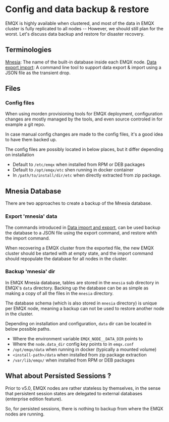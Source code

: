 # Config and data backup & restore

EMQX is highly available when clustered, and most of the data in EMQX cluster is
fully replicated to all nodes -- However, we should still plan for the worst.
Let's discuss data backup and restore for disaster recovery.

## Terminologies

[Mnesia](https://en.wikipedia.org/wiki/Mnesia): The name of the built-in database inside each EMQX node.
[Data export import](./data-import-and-export.md): A command line tool to support data export & import using a JSON file as the transient drop.

## Files

### Config files

When using morden provisioning tools for EMQX deployment, configuration changes
are mostly managed by the tools, and even source controled in for example a git repo.

In case manual config changes are made to the config files, it's a good idea to have them backed up.

The config files are possibly located in below places, but it differ depending on installation

* Default to `/etc/emqx` when installed from RPM or DEB packages
* Default to `/opt/emqx/etc` shen running in docker container
* In `/path/to/install/dir/etc` when directly extracted from zip package.

## Mnesia Database

There are two approaches to create a backup of the Mnesia database.

### Export 'mnesia' data

The commands introduced in [Data import and export](./data-import-and-export.md),
can be used backup the database to a JSON file using the export command,
and restore whth the import command.

When recovering a EMQX cluster from the exported file, the new EMQX cluster
should be started with at empty state, and the import command should
repopulate the database for all nodes in the cluster.

### Backup 'mnesia' dir

In EMQX Mnesia database, tables are stored in the `mnesia` sub directory in EMQX's `data` directory.
Backing up the database can be as simple as making a copy of all the files in the `mnesia` directory.

The database schema (which is also stored in `mnesia` directory) is unique per EMQX node, meaning
a backup can not be used to restore another node in the cluster.

Depending on installation and configuration, `data` dir can be located in below possible paths.

* Where the environment variable `EMQX_NODE__DATA_DIR` points to
* Where the `node.data_dir` config key points to in `emqx.conf`
* `/opt/emqx/data` when running in docker (typically a mounted volume)
* `<install-path>/data` when installed from zip package extraction
* `/var/lib/emqx/` when installed from RPM or DEB packages

## What about Persisted Sessions ?

Prior to v5.0, EMQX nodes are rather stateless by themselves, in the sense that persistent
session states are delegated to external databases (enterprise edition feature).

So, for persisted sessions, there is nothing to backup from where the EMQX nodes are running.
